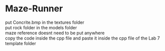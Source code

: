 # Maze-Runner
put Concrite.bmp in the textures folder <br/>
put rock folder in the models folder <br/>
maze reference doesnt need to be put anywhere  <br/>
copy the code inside the cpp file and paste it inside the cpp file of the Lab 7 template folder